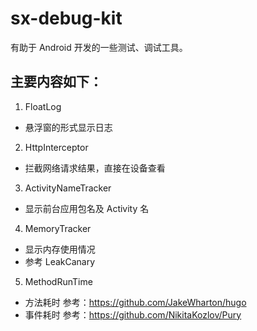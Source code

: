 # sx-debug-kit

有助于 Android 开发的一些测试、调试工具。

## 主要内容如下：

1. FloatLog
 - 悬浮窗的形式显示日志
2. HttpInterceptor
 - 拦截网络请求结果，直接在设备查看
3. ActivityNameTracker
 - 显示前台应用包名及 Activity 名
4. MemoryTracker
 - 显示内存使用情况
 - 参考 LeakCanary
5. MethodRunTime
 - 方法耗时 参考：https://github.com/JakeWharton/hugo
 - 事件耗时 参考：https://github.com/NikitaKozlov/Pury